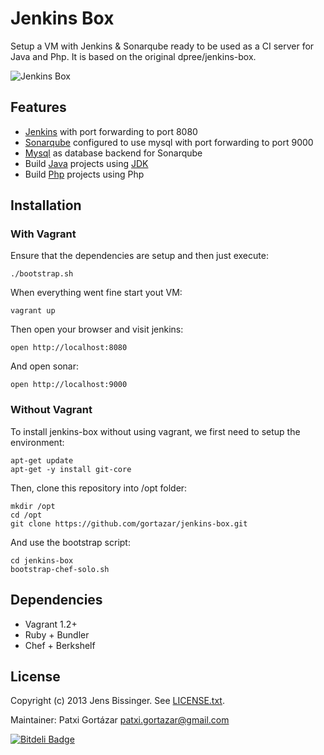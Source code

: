 # Jenkins Box

Setup a VM with Jenkins & Sonarqube ready to be used as a CI server for Java and Php. It is based on the original dpree/jenkins-box.

![Jenkins Box](./jenkins-box.png)

## Features

- [Jenkins](http://jenkins-ci.org/) with port forwarding to port 8080
- [Sonarqube](http://www.sonarqube.org/) configured to use mysql with port forwarding to port 9000
- [Mysql](http://www.mysql.com/) as database backend for Sonarqube
- Build [Java](https://www.java.com/) projects using [JDK](http://www.oracle.com/technetwork/java/javase/downloads/index.html)
- Build [Php](http://php.net/) projects using Php

## Installation

### With Vagrant

Ensure that the dependencies are setup and then just execute:

    ./bootstrap.sh

When everything went fine start yout VM:

    vagrant up

Then open your browser and visit jenkins:

    open http://localhost:8080

And open sonar:

    open http://localhost:9000

### Without Vagrant

To install jenkins-box without using vagrant, we first need to setup the environment:

    apt-get update
    apt-get -y install git-core

Then, clone this repository into /opt folder:

    mkdir /opt
    cd /opt
    git clone https://github.com/gortazar/jenkins-box.git

And use the bootstrap script:

    cd jenkins-box
    bootstrap-chef-solo.sh

## Dependencies

- Vagrant 1.2+
- Ruby + Bundler
- Chef + Berkshelf

## License

Copyright (c) 2013 Jens Bissinger. See [LICENSE.txt](LICENSE.txt).

Maintainer: Patxi Gortázar <patxi.gortazar@gmail.com>


[![Bitdeli Badge](https://d2weczhvl823v0.cloudfront.net/dpree/jenkins-box/trend.png)](https://bitdeli.com/free "Bitdeli Badge")

